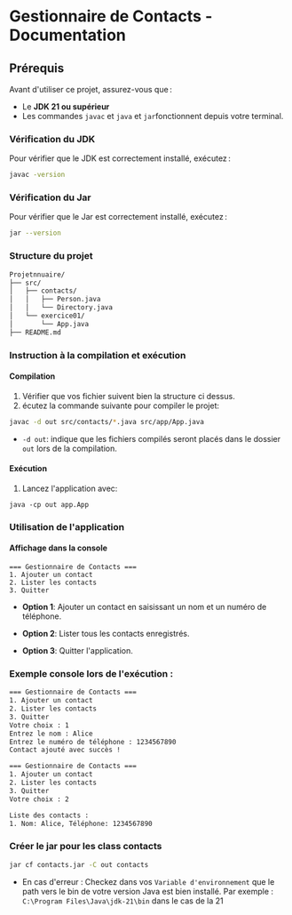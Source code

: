 # Gestionnaire de Contacts - Documentation

## Prérequis

Avant d'utiliser ce projet, assurez-vous que :
- Le **JDK 21 ou supérieur**
- Les commandes `javac` et `java` et `jar`fonctionnent depuis votre terminal.

### Vérification du JDK
Pour vérifier que le JDK est correctement installé, exécutez :
```bash
javac -version
```

### Vérification du Jar
Pour vérifier que le Jar est correctement installé, exécutez :
```bash
jar --version
```

### Structure du projet 

```bash
Projetnnuaire/
├── src/
│   ├── contacts/
│   │   ├── Person.java
│   │   └── Directory.java
│   └── exercice01/
│       └── App.java
├── README.md
```

### Instruction à la compilation et exécution 
#### Compilation 
1. Vérifier que vos fichier suivent bien la structure ci dessus.
2. écutez la commande suivante pour compiler le projet:
```bash
javac -d out src/contacts/*.java src/app/App.java
```
- `-d out`: indique que les fichiers compilés seront placés dans le dossier `out` lors de la compilation.

#### Exécution 
1. Lancez l'application avec:
```
java -cp out app.App
```

### Utilisation de l'application 

#### Affichage dans la console
```
=== Gestionnaire de Contacts ===
1. Ajouter un contact
2. Lister les contacts
3. Quitter
```

- **Option 1**: Ajouter un contact en saisissant un nom et un numéro de téléphone.

- **Option 2**: Lister tous les contacts enregistrés.

- **Option 3**: Quitter l'application.

### Exemple console lors de l'exécution :

```bash
=== Gestionnaire de Contacts ===
1. Ajouter un contact
2. Lister les contacts
3. Quitter
Votre choix : 1
Entrez le nom : Alice
Entrez le numéro de téléphone : 1234567890
Contact ajouté avec succès !

=== Gestionnaire de Contacts ===
1. Ajouter un contact
2. Lister les contacts
3. Quitter
Votre choix : 2

Liste des contacts :
1. Nom: Alice, Téléphone: 1234567890
```

### Créer le jar pour les class contacts 
``` bash 
jar cf contacts.jar -C out contacts
```
- En cas d'erreur : Checkez dans vos `Variable d'environnement` que le path vers le bin de votre version Java est bien installé.
Par exemple : `C:\Program Files\Java\jdk-21\bin` dans le cas de la 21
